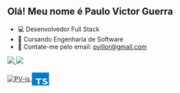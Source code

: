 ## Olá! Meu nome é Paulo Victor Guerra

- 💻 Desenvolvedor Full Stack
- 📓 Cursando Engenharia de Software
- 📧 Contate-me pelo email: pvillor@gmail.com

<div>
  <a href="https://github.com/pvillor">
  <img height="180em" src="https://github-readme-stats.vercel.app/api?username=pvillor&show_icons=true&theme=dark&include_all_commits=true&count_private=true"/>
  <img height="180em" src="https://github-readme-stats.vercel.app/api/top-langs/?username=pvillor&layout-compact&langs_count=16&theme=dark"/>
</div>

  <div style="display: inline_block"><br>
    <img align="center" alt="PV-js" height="30" width="40" src="https://cdn.jsdelivr.net/gh/devicons/devicon/icons/javascript/javascript-original.svg">
    <img align="center" alt="PV-js" height="30" width="40" src="https://raw.githubusercontent.com/devicons/devicon/master/icons/typescript/typescript-plain.svg">
  </div>
